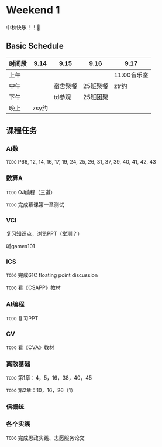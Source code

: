 # Weekend 1
中秋快乐！！🎉

## Basic Schedule

|时间段|9.14|9.15|9.16|9.17|
|---|---|---|---|---|
|上午||||11:00音乐室|
|中午||宿舍聚餐|25班聚餐|ztr约|
|下午||td参观|25班团聚||
|晚上|zsy约||||

## 课程任务
### AI数
`TODO` P66, 12, 14, 16, 17, 19, 24, 25, 26, 31, 37, 39, 40, 41, 42, 43

### 数算A
`TODO` OJ编程（三道）

`TODO` 完成慕课第一章测试

### VCI
复习知识点，浏览PPT（堂测？）

听games101

### ICS
`TODO` 完成61C floating point discussion

`TODO` 看《CSAPP》教材

### AI编程
`TODO` 复习PPT

### CV
`TODO` 看《CVA》教材

### 离散基础
`TODO` 第1章：4，5，16，38，40，45

`TODO` 第2章：10，16，26（1）

### 信概统


### 各个实践
`TODO` 完成思政实践、志愿服务论文
